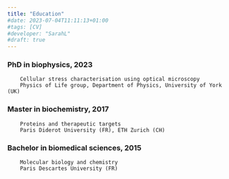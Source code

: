 ```yaml
---
title: "Education"
#date: 2023-07-04T11:11:13+01:00
#tags: [CV]
#developer: "SarahL"
#draft: true
---
```

### 	PhD in biophysics, 2023
		Cellular stress characterisation using optical microscopy
		Physics of Life group, Department of Physics, University of York (UK)
<!--more-->
### 	Master in biochemistry, 2017
		Proteins and therapeutic targets
		Paris Diderot University (FR), ETH Zurich (CH)
<!--more-->
### 	Bachelor in biomedical sciences, 2015
		Molecular biology and chemistry
		Paris Descartes University (FR)




